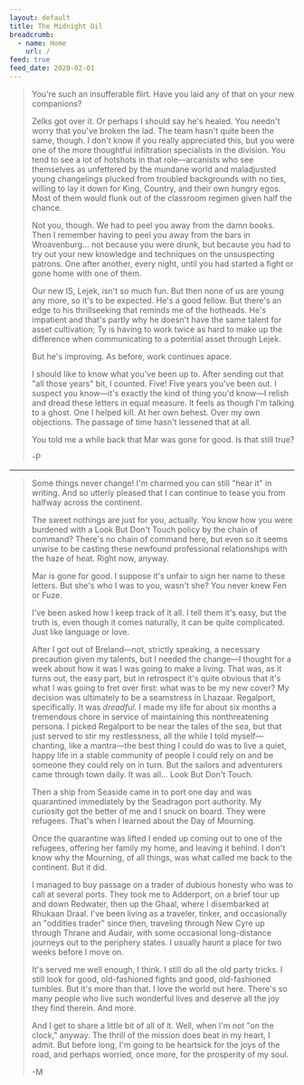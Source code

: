 ```yaml
---
layout: default
title: The Midnight Oil
breadcrumb:
  - name: Home
    url: /
feed: true
feed_date: 2020-02-01
---
```

> You're such an insufferable flirt. Have you laid any of that on your new companions?
> 
> Zelks got over it. Or perhaps I should say he's healed. You needn't worry that you've broken the lad. The team hasn't quite been the same, though. I don't know if you really appreciated this, but you were one of the more thoughtful infiltration specialists in the division. You tend to see a lot of hotshots in that role—arcanists who see themselves as unfettered by the mundane world and maladjusted young changelings plucked from troubled backgrounds with no ties, willing to lay it down for King, Country, and their own hungry egos. Most of them would flunk out of the classroom regimen given half the chance.
> 
> Not you, though. We had to peel you away from the damn books. Then I remember having to peel you away from the bars in Wroavenburg... not because you were drunk, but because you had to try out your new knowledge and techniques on the unsuspecting patrons. One after another, every night, until you had started a fight or gone home with one of them.
> 
> Our new IS, Lejek, isn't so much fun. But then none of us are young any more, so it's to be expected. He's a good fellow. But there's an edge to his thrillseeking that reminds me of the hotheads. He's impatient and that's partly why he doesn't have the same talent for asset cultivation; Ty is having to work twice as hard to make up the difference when communicating to a potential asset through Lejek.
> 
> But he's improving. As before, work continues apace.
> 
> I should like to know what you've been up to. After sending out that "all those years" bit, I counted. Five! Five years you've been out. I suspect you know—it's exactly the kind of thing you'd know—I relish and dread these letters in equal measure. It feels as though I'm talking to a ghost. One I helped kill. At her own behest. Over my own objections. The passage of time hasn't lessened that at all.
> 
> You told me a while back that Mar was gone for good. Is that still true?
> 
> -P

---

> Some things never change! I'm charmed you can still "hear it" in writing. And so utterly pleased that I can continue to tease you from halfway across the continent.
> 
> The sweet nothings are just for you, actually. You know how you were burdened with a Look But Don't Touch policy by the chain of command? There's no chain of command here, but even so it seems unwise to be casting these newfound professional relationships with the haze of heat. Right now, anyway.
> 
> Mar is gone for good. I suppose it's unfair to sign her name to these letters. But she's who I was to you, wasn't she? You never knew Fen or Fuze.
> 
> I've been asked how I keep track of it all. I tell them it's easy, but the truth is, even though it comes naturally, it can be quite complicated. Just like language or love.
> 
> After I got out of Breland—not, strictly speaking, a necessary precaution given my talents, but I needed the change—I thought for a week about how it was I was going to make a living. That was, as it turns out, the easy part, but in retrospect it's quite obvious that it's what I was going to fret over first: what was to be my new cover? My decision was ultimately to be a seamstress in Lhazaar. Regalport, specifically. It was *dreadful*. I made my life for about six months a tremendous chore in service of maintaining this nonthreatening persona. I picked Regalport to be near the tales of the sea, but that just served to stir my restlessness, all the while I told myself—chanting, like a mantra—the best thing I could do was to live a quiet, happy life in a stable community of people I could rely on and be someone they could rely on in turn. But the sailors and adventurers came through town daily. It was all... Look But Don't Touch.
> 
> Then a ship from Seaside came in to port one day and was quarantined immediately by the Seadragon port authority. My curiosity got the better of me and I snuck on board. They were refugees. That's when I learned about the Day of Mourning.
> 
> Once the quarantine was lifted I ended up coming out to one of the refugees, offering her family my home, and leaving it behind. I don't know why the Mourning, of all things, was what called me back to the continent. But it did.
> 
> I managed to buy passage on a trader of dubious honesty who was to call at several ports. They took me to Adderport, on a brief tour up and down Redwater, then up the Ghaal, where I disembarked at Rhukaan Draal. I've been living as a traveler, tinker, and occasionally an "oddities trader" since then, traveling through New Cyre up through Thrane and Audair, with some occasional long-distance journeys out to the periphery states. I usually haunt a place for two weeks before I move on.
> 
> It's served me well enough, I think. I still do all the old party tricks. I still look for good, old-fashioned fights and good, old-fashioned tumbles. But it's more than that. I love the world out here. There's so many people who live such wonderful lives and deserve all the joy they find therein. And more.
> 
> And I get to share a little bit of all of it. Well, when I'm not "on the clock," anyway. The thrill of the mission does beat in my heart, I admit. But before long, I'm going to be heartsick for the joys of the road, and perhaps worried, once more, for the prosperity of my soul.
> 
> -M
